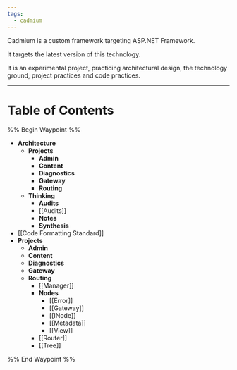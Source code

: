 ```yaml
---
tags:
  - cadmium
---
```

Cadmium is a custom framework targeting ASP.NET Framework. 

It targets the latest version of this technology.

It is an experimental project, practicing architectural design, the technology ground, project practices and code practices.

---
# Table of Contents

%% Begin Waypoint %%
- **Architecture**
	- **Projects**
		- **Admin**
		- **Content**
		- **Diagnostics**
		- **Gateway**
		- **Routing**
	- **Thinking**
		- **Audits**
		- [[Audits]]
		- **Notes**
		- **Synthesis**
- [[Code Formatting Standard]]
- **Projects**
	- **Admin**
	- **Content**
	- **Diagnostics**
	- **Gateway**
	- **Routing**
		- [[Manager]]
		- **Nodes**
			- [[Error]]
			- [[Gateway]]
			- [[INode]]
			- [[Metadata]]
			- [[View]]
		- [[Router]]
		- [[Tree]]

%% End Waypoint %%